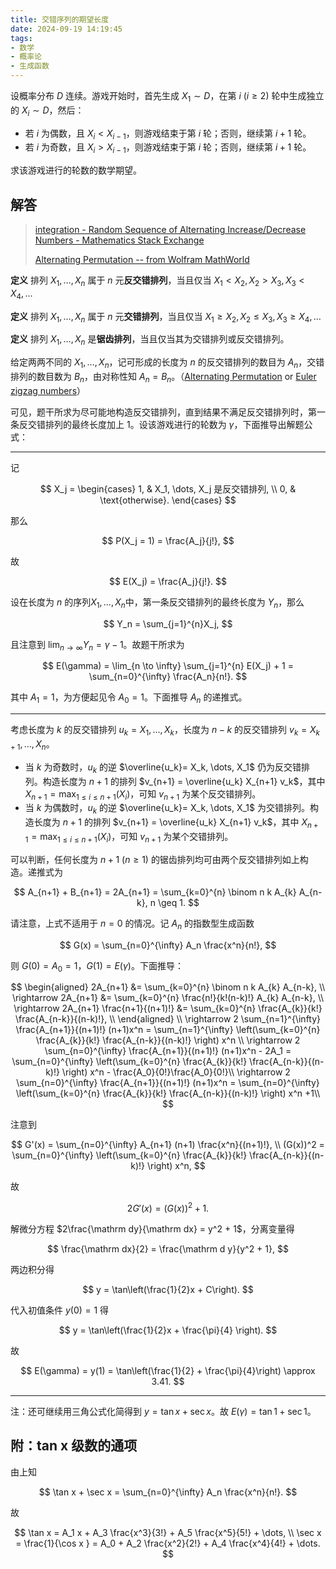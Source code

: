 ```yaml
---
title: 交错序列的期望长度
date: 2024-09-19 14:19:45
tags:
- 数学
- 概率论
- 生成函数
---
```


设概率分布 $D$ 连续。游戏开始时，首先生成 $X_1 \sim D$，在第 $i \ (i \geq 2)$ 轮中生成独立的 $X_i \sim D$，然后：

* 若 $i$ 为偶数，且 $X_i < X_{i-1}$，则游戏结束于第 $i$ 轮；否则，继续第 $i+1$ 轮。
* 若 $i$ 为奇数，且 $X_i > X_{i-1}$，则游戏结束于第 $i$ 轮；否则，继续第 $i+1$ 轮。

求该游戏进行的轮数的数学期望。

<!--more-->

## 解答

> [integration - Random Sequence of Alternating Increase/Decrease Numbers - Mathematics Stack Exchange](https://math.stackexchange.com/questions/1320343/random-sequence-of-alternating-increase-decrease-numbers)
>
> [Alternating Permutation -- from Wolfram MathWorld](https://mathworld.wolfram.com/AlternatingPermutation.html)

**定义** 排列 $X_1, \dots, X_n$ 属于 $n$ 元**反交错排列**，当且仅当 $X_1 < X_2, X_2 > X_3, X_3 < X_4, \dots$

**定义** 排列 $X_1, \dots, X_n$ 属于 $n$ 元**交错排列**，当且仅当 $X_1 \geq X_2, X_2 \leq X_3, X_3 \geq X_4, \dots$

**定义** 排列 $X_1, \dots, X_n$ 是**锯齿排列**，当且仅当其为交错排列或反交错排列。

给定两两不同的 $X_1, \dots, X_n$，记可形成的长度为 $n$ 的反交错排列的数目为 $A_n$，交错排列的数目数为 $B_n$，由对称性知 $A_n = B_n$。（[Alternating Permutation](https://mathworld.wolfram.com/AlternatingPermutation.html) or [Euler zigzag numbers](https://mathworld.wolfram.com/EulerZigzagNumber.html)）

可见，题干所求为尽可能地构造反交错排列，直到结果不满足反交错排列时，第一条反交错排列的最终长度加上 $1$。设该游戏进行的轮数为 $\gamma$，下面推导出解题公式：

---

记

$$
X_j = \begin{cases}
1, & X_1, \dots, X_j 是反交错排列, \\
0, & \text{otherwise}.
\end{cases}
$$

那么

$$
P(X_j = 1) = \frac{A_j}{j!},
$$

故

$$
E(X_j) = \frac{A_j}{j!}.
$$

设在长度为 $n$ 的序列$X_1, \dots, X_n$中，第一条反交错排列的最终长度为 $Y_n$，那么

$$
Y_n = \sum_{j=1}^{n}X_j,
$$

且注意到 $\lim_{n \to \infty} Y_n = \gamma - 1$。故题干所求为

$$
E(\gamma) = \lim_{n \to \infty} \sum_{j=1}^{n} E(X_j) + 1 = \sum_{n=0}^{\infty} \frac{A_n}{n!}.
$$

其中 $A_1 = 1$，为方便起见令 $A_0 = 1$。下面推导 $A_n$ 的递推式。

---

考虑长度为 $k$ 的反交错排列 $u_k = X_1, \dots, X_k$，长度为 $n-k$ 的反交错排列 $v_k = X_{k+1}, \dots, X_{n}$。

* 当 $k$ 为奇数时，$u_k$ 的逆 $\overline{u_k}= X_k, \dots, X_1$ 仍为反交错排列。构造长度为 $n+1$ 的排列 $v_{n+1} = \overline{u_k} X_{n+1} v_k$，其中 $X_{n+1} = \max_{1 \leq i \leq n + 1}(X_i)$，可知 $v_{n+1}$ 为某个反交错排列。
* 当 $k$ 为偶数时，$u_k$ 的逆 $\overline{u_k}= X_k, \dots, X_1$ 为交错排列。构造长度为 $n+1$ 的排列 $v_{n+1} = \overline{u_k} X_{n+1} v_k$，其中 $X_{n+1} = \max_{1 \leq i \leq n + 1}(X_i)$，可知 $v_{n+1}$ 为某个交错排列。

可以判断，任何长度为 $n+1  \ (n \geq 1)$ 的锯齿排列均可由两个反交错排列如上构造。递推式为

$$
A_{n+1} + B_{n+1} = 2A_{n+1} = \sum_{k=0}^{n} \binom n k A_{k} A_{n-k}, n \geq 1.
$$

请注意，上式不适用于 $n=0$ 的情况。记 $A_n$ 的指数型生成函数

$$
G(x) = \sum_{n=0}^{\infty} A_n \frac{x^n}{n!},
$$

则 $G(0) = A_0 = 1$，$G(1) = E(\gamma)$。下面推导：

$$
\begin{aligned}
2A_{n+1} &= \sum_{k=0}^{n} \binom n k A_{k} A_{n-k}, \\
\rightarrow 2A_{n+1} &= \sum_{k=0}^{n} \frac{n!}{k!(n-k)!}  A_{k} A_{n-k}, \\
\rightarrow 2A_{n+1} \frac{n+1}{(n+1)!} &= \sum_{k=0}^{n} \frac{A_{k}}{k!} \frac{A_{n-k}}{(n-k)!}, \\
\end{aligned} \\
\rightarrow 2 \sum_{n=1}^{\infty} \frac{A_{n+1}}{(n+1)!} (n+1)x^n = \sum_{n=1}^{\infty} \left(\sum_{k=0}^{n} \frac{A_{k}}{k!} \frac{A_{n-k}}{(n-k)!} \right) x^n \\
\rightarrow 2 \sum_{n=0}^{\infty}  \frac{A_{n+1}}{(n+1)!} (n+1)x^n - 2A_1 = \sum_{n=0}^{\infty} \left(\sum_{k=0}^{n} \frac{A_{k}}{k!} \frac{A_{n-k}}{(n-k)!} \right) x^n - \frac{A_0}{0!}\frac{A_0}{0!}\\
\rightarrow 2 \sum_{n=0}^{\infty}  \frac{A_{n+1}}{(n+1)!} (n+1)x^n  = \sum_{n=0}^{\infty} \left(\sum_{k=0}^{n} \frac{A_{k}}{k!} \frac{A_{n-k}}{(n-k)!} \right) x^n +1\\
$$

注意到

$$
G'(x) = \sum_{n=0}^{\infty} A_{n+1} (n+1) \frac{x^n}{(n+1)!}, \\
(G(x))^2 = \sum_{n=0}^{\infty} \left(\sum_{k=0}^{n} \frac{A_{k}}{k!} \frac{A_{n-k}}{(n-k)!} \right) x^n,
$$

故

$$
2G'(x) = (G(x))^2 + 1.
$$

解微分方程 $2\frac{\mathrm dy}{\mathrm dx} = y^2 + 1$，分离变量得

$$
\frac{\mathrm dx}{2} = \frac{\mathrm d y}{y^2 + 1},
$$

两边积分得

$$
y = \tan\left(\frac{1}{2}x + C\right).
$$

代入初值条件 $y(0) = 1$ 得

$$
y = \tan\left(\frac{1}{2}x + \frac{\pi}{4} \right).
$$

故

$$
E(\gamma) = y(1) = \tan\left(\frac{1}{2} + \frac{\pi}{4}\right) \approx 3.41.
$$

---

注：还可继续用三角公式化简得到 $y = \tan x + \sec x$。故 $E(\gamma) = \tan 1 + \sec 1$。

## 附：tan x 级数的通项

由上知

$$
\tan x + \sec x = \sum_{n=0}^{\infty} A_n \frac{x^n}{n!}.
$$

故

$$
\tan x = A_1 x + A_3 \frac{x^3}{3!} + A_5 \frac{x^5}{5!} + \dots, \\
\sec x = \frac{1}{\cos x } = A_0 + A_2 \frac{x^2}{2!} + A_4 \frac{x^4}{4!} + \dots.
$$
